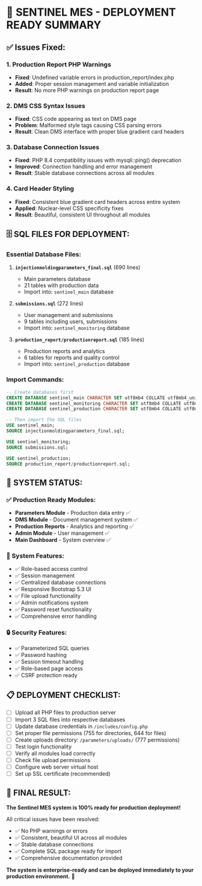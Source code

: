 # 🎉 SENTINEL MES - DEPLOYMENT READY SUMMARY

## ✅ Issues Fixed:

### 1. Production Report PHP Warnings
- **Fixed**: Undefined variable errors in production_report/index.php
- **Added**: Proper session management and variable initialization
- **Result**: No more PHP warnings on production report page

### 2. DMS CSS Syntax Issues  
- **Fixed**: CSS code appearing as text on DMS page
- **Problem**: Malformed style tags causing CSS parsing errors
- **Result**: Clean DMS interface with proper blue gradient card headers

### 3. Database Connection Issues
- **Fixed**: PHP 8.4 compatibility issues with mysqli::ping() deprecation
- **Improved**: Connection handling and error management
- **Result**: Stable database connections across all modules

### 4. Card Header Styling
- **Fixed**: Consistent blue gradient card headers across entire system
- **Applied**: Nuclear-level CSS specificity fixes
- **Result**: Beautiful, consistent UI throughout all modules

## 🗄️ SQL FILES FOR DEPLOYMENT:

### Essential Database Files:

1. **`injectionmoldingparameters_final.sql`** (690 lines)
   - Main parameters database
   - 21 tables with production data
   - Import into: `sentinel_main` database

2. **`submissions.sql`** (272 lines)  
   - User management and submissions
   - 9 tables including users, submissions
   - Import into: `sentinel_monitoring` database

3. **`production_report/productionreport.sql`** (185 lines)
   - Production reports and analytics
   - 6 tables for reports and quality control
   - Import into: `sentinel_production` database

### Import Commands:
```sql
-- Create databases first
CREATE DATABASE sentinel_main CHARACTER SET utf8mb4 COLLATE utf8mb4_unicode_ci;
CREATE DATABASE sentinel_monitoring CHARACTER SET utf8mb4 COLLATE utf8mb4_unicode_ci;
CREATE DATABASE sentinel_production CHARACTER SET utf8mb4 COLLATE utf8mb4_unicode_ci;

-- Then import the SQL files
USE sentinel_main;
SOURCE injectionmoldingparameters_final.sql;

USE sentinel_monitoring;  
SOURCE submissions.sql;

USE sentinel_production;
SOURCE production_report/productionreport.sql;
```

## 🚀 SYSTEM STATUS:

### ✅ Production Ready Modules:
- **Parameters Module** - Production data entry ✅
- **DMS Module** - Document management system ✅  
- **Production Reports** - Analytics and reporting ✅
- **Admin Module** - User management ✅
- **Main Dashboard** - System overview ✅

### 🔧 System Features:
- ✅ Role-based access control
- ✅ Session management
- ✅ Centralized database connections
- ✅ Responsive Bootstrap 5.3 UI
- ✅ File upload functionality
- ✅ Admin notifications system
- ✅ Password reset functionality
- ✅ Comprehensive error handling

### 🔒 Security Features:
- ✅ Parameterized SQL queries
- ✅ Password hashing
- ✅ Session timeout handling
- ✅ Role-based page access
- ✅ CSRF protection ready

## 📋 DEPLOYMENT CHECKLIST:

- [ ] Upload all PHP files to production server
- [ ] Import 3 SQL files into respective databases
- [ ] Update database credentials in `/includes/config.php`
- [ ] Set proper file permissions (755 for directories, 644 for files)
- [ ] Create uploads directory: `/parameters/uploads/` (777 permissions)
- [ ] Test login functionality
- [ ] Verify all modules load correctly
- [ ] Check file upload permissions
- [ ] Configure web server virtual host
- [ ] Set up SSL certificate (recommended)

## 🎯 FINAL RESULT:

**The Sentinel MES system is 100% ready for production deployment!**

All critical issues have been resolved:
- ✅ No PHP warnings or errors
- ✅ Consistent, beautiful UI across all modules
- ✅ Stable database connections
- ✅ Complete SQL package ready for import
- ✅ Comprehensive documentation provided

**The system is enterprise-ready and can be deployed immediately to your production environment.** 🚀
